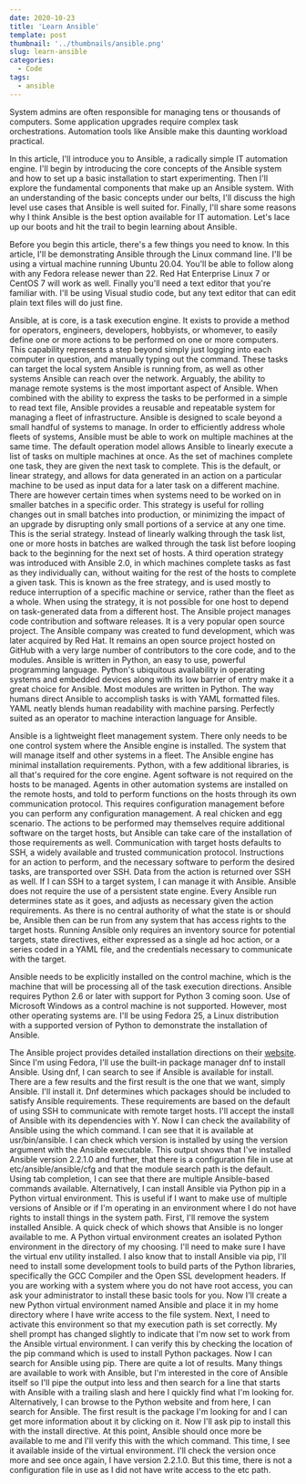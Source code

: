 ```yaml
---
date: 2020-10-23
title: 'Learn Ansible'
template: post
thumbnail: '../thumbnails/ansible.png'
slug: learn-ansible
categories:
  - Code
tags:
  - ansible
---
```


System admins are often responsible for managing tens or thousands of computers. Some application upgrades require complex task orchestrations. Automation tools like Ansible make this daunting workload practical. 

In this article, I'll introduce you to Ansible, a radically simple IT automation engine. I'll begin by introducing the core concepts of the Ansible system and how to set up a basic installation to start experimenting. Then I'll explore the fundamental components that make up an Ansible system. With an understanding of the basic concepts under our belts, I'll discuss the high level use cases that Ansible is well suited for. Finally, I'll share some reasons why I think Ansible is the best option available for IT automation. Let's lace up our boots and hit the trail to begin learning about Ansible.

Before you begin this article, there's a few things you need to know. In this article, I'll be demonstrating Ansible through the Linux command line.  I'll be using a virtual machine running Ubuntu 20.04. You'll be able to follow along with any Fedora release newer than 22. Red Hat Enterprise Linux 7 or CentOS 7 will work as well. Finally you'll need a text editor that you're familiar with. I'll be using Visual studio code, but any text editor that can edit plain text files will do just fine.

Ansible, at is core, is a task execution engine. It exists to provide a method for operators, engineers, developers, hobbyists, or whomever, to easily define one or more actions to be performed on one or more computers. This capability represents a step beyond simply just logging into each computer in question, and manually typing out the command. These tasks can target the local system Ansible is running from, as well as other systems Ansible can reach over the network. Arguably, the ability to manage remote systems is the most important aspect of Ansible. When combined with the ability to express the tasks to be performed in a simple to read text file, Ansible provides a reusable and repeatable system for managing a fleet of infrastructure. Ansible is designed to scale beyond a small handful of systems to manage. In order to efficiently address whole fleets of systems, Ansible must be able to work on multiple machines at the same time. The default operation model allows Ansible to linearly execute a list of tasks on multiple machines at once. As the set of machines complete one task, they are given the next task to complete. This is the default, or linear strategy, and allows for data generated in an action on a particular machine to be used as input data for a later task on a different machine. There are however certain times when systems need to be worked on in smaller batches in a specific order. This strategy is useful for rolling changes out in small batches into production, or minimizing the impact of an upgrade by disrupting only small portions of a service at any one time. This is the serial strategy. Instead of linearly walking through the task list, one or more hosts in batches are walked through the task list before looping back to the beginning for the next set of hosts. A third operation strategy was introduced with Ansible 2.0, in which machines complete tasks as fast as they individually can, without waiting for the rest of the hosts to complete a given task. This is known as the free strategy, and is used mostly to reduce interruption of a specific machine or service, rather than the fleet as a whole. When using the strategy, it is not possible for one host to depend on task-generated data from a different host. The Ansible project manages code contribution and software releases. It is a very popular open source project. The Ansible company was created to fund development, which was later acquired by Red Hat. It remains an open source project hosted on GitHub with a very large number of contributors to the core code, and to the modules. Ansible is written in Python, an easy to use, powerful programming language. Python's ubiquitous availability in operating systems and embedded devices along with its low barrier of entry make it a great choice for Ansible. Most modules are written in Python. The way humans direct Ansible to accomplish tasks is with YAML formatted files. YAML neatly blends human readability with machine parsing. Perfectly suited as an operator to machine interaction language for Ansible.

Ansible is a lightweight fleet management system. There only needs to be one control system where the Ansible engine is installed. The system that will manage itself and other systems in a fleet. The Ansible engine has minimal installation requirements. Python, with a few additional libraries, is all that's required for the core engine. Agent software is not required on the hosts to be managed. Agents in other automation systems are installed on the remote hosts, and told to perform functions on the hosts through its own communication protocol. This requires configuration management before you can perform any configuration management. A real chicken and egg scenario. The actions to be performed may themselves require additional software on the target hosts, but Ansible can take care of the installation of those requirements as well. Communication with target hosts defaults to SSH, a widely available and trusted communication protocol. Instructions for an action to perform, and the necessary software to perform the desired tasks, are transported over SSH. Data from the action is returned over SSH as well. If I can SSH to a target system, I can manage it with Ansible. Ansible does not require the use of a persistent state engine. Every Ansible run determines state as it goes, and adjusts as necessary given the action requirements. As there is no central authority of what the state is or should be, Ansible then can be run from any system that has access rights to the target hosts. Running Ansible only requires an inventory source for potential targets, state directives, either expressed as a single ad hoc action, or a series coded in a YAML file, and the credentials necessary to communicate with the target.

Ansible needs to be explicitly installed on the control machine, which is the machine that will be processing all of the task execution directions. Ansible requires Python 2.6 or later with support for Python 3 coming soon. Use of Microsoft Windows as a control machine is not supported. However, most other operating systems are. I'll be using Fedora 25, a Linux distribution with a supported version of Python to demonstrate the installation of Ansible. 

The Ansible project provides detailed installation directions on their [website](https://www.ansible.com/). Since I'm using Fedora, I'll use the built-in package manager dnf to install Ansible. Using dnf, I can search to see if Ansible is available for install. There are a few results and the first result is the one that we want, simply Ansible. I'll install it. Dnf determines which packages should be included to satisfy Ansible requirements. These requirements are based on the default of using SSH to communicate with remote target hosts. I'll accept the install of Ansible with its dependencies with Y. Now I can check the availability of Ansible using the which command. I can see that it is available at usr/bin/ansible. I can check which version is installed by using the version argument with the Ansible executable. This output shows that I've installed Ansible version 2.2.1.0 and further, that there is a configuration file in use at etc/ansible/ansible/cfg and that the module search path is the default. Using tab completion, I can see that there are multiple Ansible-based commands available. Alternatively, I can install Ansible via Python pip in a Python virtual environment. This is useful if I want to make use of multiple versions of Ansible or if I'm operating in an environment where I do not have rights to install things in the system path. First, I'll remove the system installed Ansible. A quick check of which shows that Ansible is no longer available to me. A Python virtual environment creates an isolated Python environment in the directory of my choosing. I'll need to make sure I have the virtual env utility installed. I also know that to install Ansible via pip, I'll need to install some development tools to build parts of the Python libraries, specifically the GCC Compiler and the Open SSL development headers. If you are working with a system where you do not have root access, you can ask your administrator to install these basic tools for you. Now I'll create a new Python virtual environment named Ansible and place it in my home directory where I have write access to the file system. Next, I need to activate this environment so that my execution path is set correctly. My shell prompt has changed slightly to indicate that I'm now set to work from the Ansible virtual environment. I can verify this by checking the location of the pip command which is used to install Python packages. Now I can search for Ansible using pip. There are quite a lot of results. Many things are available to work with Ansible, but I'm interested in the core of Ansible itself so I'll pipe the output into less and then search for a line that starts with Ansible with a trailing slash and here I quickly find what I'm looking for. Alternatively, I can browse to the Python website and from here, I can search for Ansible. The first result is the package I'm looking for and I can get more information about it by clicking on it. Now I'll ask pip to install this with the install directive. At this point, Ansible should once more be available to me and I'll verify this with the which command. This time, I see it available inside of the virtual environment. I'll check the version once more and see once again, I have version 2.2.1.0. But this time, there is not a configuration file in use as I did not have write access to the etc path.
